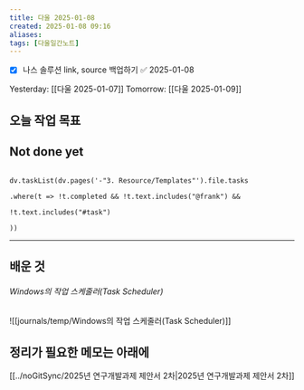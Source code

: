 ```yaml
---
title: 다울 2025-01-08
created: 2025-01-08 09:16
aliases: 
tags: [다울일간노트]
---
```

- [x] 나스 솔루션 link, source 백업하기 ✅ 2025-01-08

 Yesterday: [[다울 2025-01-07]] 
 Tomorrow: [[다울 2025-01-09]] 




## 오늘 작업 목표




## Not done yet

```dataviewjs

dv.taskList(dv.pages('-"3. Resource/Templates"').file.tasks

.where(t => !t.completed && !t.text.includes("@frank") &&

!t.text.includes("#task")

))

```

---

## 배운 것

###### Windows의 작업 스케줄러(Task Scheduler)
![[journals/temp/Windows의 작업 스케줄러(Task Scheduler)]]



## 정리가 필요한 메모는 아래에

[[../noGitSync/2025년 연구개발과제 제안서 2차|2025년 연구개발과제 제안서 2차]]


